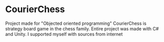 # CourierChess


Project made for "Objected oriented programming"
CourierChess is strategy board game in the chess family.
Entire project was made with C# and Unity.
I supported myself with sources from internet
